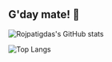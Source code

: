 ## G'day mate! 👋

<!--
**rojpatigdas/rojpatigdas** is a ✨ _special_ ✨ repository because its `README.md` (this file) appears on your GitHub profile.

Here are some ideas to get you started:

- 🔭 I’m currently working on ...
- 🌱 I’m currently learning ...
- 👯 I’m looking to collaborate on ...
- 🤔 I’m looking for help with ...
- 💬 Ask me about ...
- 📫 How to reach me: ...
- 😄 Pronouns: ...
- ⚡ Fun fact: ...
-->

![Rojpatigdas's GitHub stats](https://github-readme-stats.vercel.app/api?username=rojpatigdas&show_icons=true&theme=radical)

![Top Langs](https://github-readme-stats.vercel.app/api/top-langs/?username=rojpatigdas&layout=compact)
